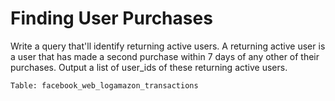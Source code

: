 # Finding User Purchases

Write a query that'll identify returning active users. A returning active user is a user that has made a second purchase within 7 days of any other of their purchases. Output a list of user_ids of these returning active users.

```
Table: facebook_web_logamazon_transactions
```

```sql

```